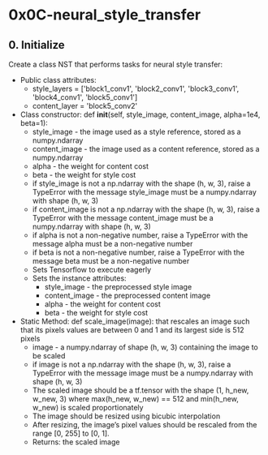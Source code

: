 # 0x0C-neural_style_transfer

## 0. Initialize
Create a class NST that performs tasks for neural style transfer:

- Public class attributes:
    - style_layers = ['block1_conv1', 'block2_conv1', 'block3_conv1', 'block4_conv1', 'block5_conv1']
    - content_layer = 'block5_conv2'
- Class constructor: def __init__(self, style_image, content_image, alpha=1e4, beta=1):
    - style_image - the image used as a style reference, stored as a numpy.ndarray
    - content_image - the image used as a content reference, stored as a numpy.ndarray
    - alpha - the weight for content cost
    - beta - the weight for style cost
    - if style_image is not a np.ndarray with the shape (h, w, 3), raise a TypeError with the message style_image must be a numpy.ndarray with shape (h, w, 3)
    - if content_image is not a np.ndarray with the shape (h, w, 3), raise a TypeError with the message content_image must be a numpy.ndarray with shape (h, w, 3)
    - if alpha is not a non-negative number, raise a TypeError with the message alpha must be a non-negative number
    - if beta is not a non-negative number, raise a TypeError with the message beta must be a non-negative number
    - Sets Tensorflow to execute eagerly
    - Sets the instance attributes:
        - style_image - the preprocessed style image
        - content_image - the preprocessed content image
        - alpha - the weight for content cost
        - beta - the weight for style cost
- Static Method: def scale_image(image): that rescales an image such that its pixels values are between 0 and 1 and its largest side is 512 pixels
    - image - a numpy.ndarray of shape (h, w, 3) containing the image to be scaled
    - if image is not a np.ndarray with the shape (h, w, 3), raise a TypeError with the message image must be a numpy.ndarray with shape (h, w, 3)
    - The scaled image should be a tf.tensor with the shape (1, h_new, w_new, 3) where max(h_new, w_new) == 512 and min(h_new, w_new) is scaled proportionately
    - The image should be resized using bicubic interpolation
    - After resizing, the image’s pixel values should be rescaled from the range [0, 255] to [0, 1].
    - Returns: the scaled image
